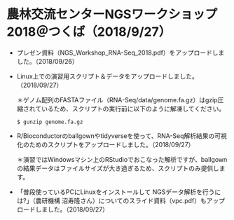 
# 農林交流センターNGSワークショップ2018＠つくば（2018/9/27）

- プレゼン資料（NGS_Workshop_RNA-Seq_2018.pdf）をアップロードしました。（2018/09/26）
- Linux上での演習用スクリプト＆データをアップロードしました。（2018/09/27）

     ＊ゲノム配列のFASTAファイル（RNA-Seq/data/genome.fa.gz）はgzip圧縮されているため、スクリプトの実行前に以下のように解凍してください。 
    
    ``` $ gunzip genome.fa.gz ```
    
- R/Bioconductorのballgownやtidyverseを使って、RNA-Seq解析結果の可視化のためのスクリプトをアップロードしました。（2018/09/27）

     ＊演習ではWindowsマシン上のRStudioでおこなった解析ですが、ballgownの結果データはファイルサイズが大き過ぎるため、スクリプトのみ提供します。

- 「普段使っているPCにLinuxをインストールして  NGSデータ解析を行うには?」（農研機構 沼寿隆さん）についてのスライド資料（vpc.pdf）もアップロードしました。（2018/09/27）
